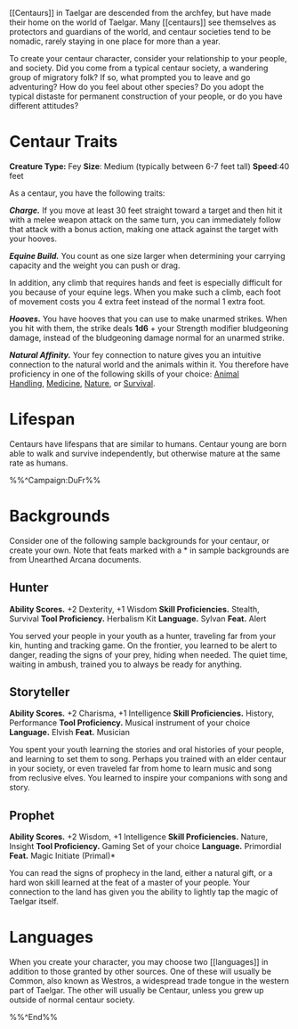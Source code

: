 [[Centaurs]] in Taelgar are descended from the archfey, but have made their home on the world of Taelgar. Many [[centaurs]] see themselves as protectors and guardians of the world, and centaur societies tend to be nomadic, rarely staying in one place for more than a year. 

To create your centaur character, consider your relationship to your people, and society. Did you come from a typical centaur society, a wandering group of migratory folk? If so, what prompted you to leave and go adventuring? How do you feel about other species? Do you adopt the typical distaste for permanent construction of your people, or do you have different attitudes?
# Centaur Traits
**Creature Type:** Fey
**Size**: Medium (typically between 6-7 feet tall)
**Speed**:40 feet

As a centaur, you have the following traits:

_**Charge.**_ If you move at least 30 feet straight toward a target and then hit it with a melee weapon attack on the same turn, you can immediately follow that attack with a bonus action, making one attack against the target with your hooves.

_**Equine Build.**_ You count as one size larger when determining your carrying capacity and the weight you can push or drag.

In addition, any climb that requires hands and feet is especially difficult for you because of your equine legs. When you make such a climb, each foot of movement costs you 4 extra feet instead of the normal 1 extra foot.

_**Hooves.**_ You have hooves that you can use to make unarmed strikes. When you hit with them, the strike deals **1d6** + your Strength modifier bludgeoning damage, instead of the bludgeoning damage normal for an unarmed strike.

_**Natural Affinity.**_ Your fey connection to nature gives you an intuitive connection to the natural world and the animals within it. You therefore have proficiency in one of the following skills of your choice: [Animal Handling](https://www.dndbeyond.com/compendium/rules/basic-rules/using-ability-scores#AnimalHandling), [Medicine](https://www.dndbeyond.com/compendium/rules/basic-rules/using-ability-scores#Medicine), [Nature](https://www.dndbeyond.com/compendium/rules/basic-rules/using-ability-scores#Nature), or [Survival](https://www.dndbeyond.com/compendium/rules/basic-rules/using-ability-scores#Survival).
# Lifespan
Centaurs have lifespans that are similar to humans. Centaur young are born able to walk and survive independently, but otherwise mature at the same rate as humans. 

%%^Campaign:DuFr%%
# Backgrounds
Consider one of the following sample backgrounds for your centaur, or create your own. Note that feats marked with a * in sample backgrounds are from Unearthed Arcana documents. 
## Hunter
**Ability Scores.** +2 Dexterity, +1 Wisdom
**Skill Proficiencies.** Stealth, Survival
**Tool Proficiency.** Herbalism Kit
**Language.** Sylvan
**Feat.** Alert

You served your people in your youth as a hunter, traveling far from your kin, hunting and tracking game. On the frontier, you learned to be alert to danger, reading the signs of your prey, hiding when needed. The quiet time, waiting in ambush, trained you to always be ready for anything. 
## Storyteller
**Ability Scores.** +2 Charisma, +1 Intelligence
**Skill Proficiencies.** History, Performance
**Tool Proficiency.** Musical instrument of your choice
**Language.** Elvish
**Feat.** Musician

You spent your youth learning the stories and oral histories of your people, and learning to set them to song. Perhaps you trained with an elder centaur in your society, or even traveled far from home to learn music and song from reclusive elves. You learned to inspire your companions with song and story. 
## Prophet
**Ability Scores.** +2 Wisdom, +1 Intelligence
**Skill Proficiencies.** Nature, Insight
**Tool Proficiency.** Gaming Set of your choice
**Language.** Primordial
**Feat.** Magic Initiate (Primal)*

You can read the signs of prophecy in the land, either a natural gift, or a hard won skill learned at the feat of a master of your people. Your connection to the land has given you the ability to lightly tap the magic of Taelgar itself. 
# Languages

When you create your character, you may choose two [[languages]] in addition to those granted by other sources. One of these will usually be Common, also known as Westros, a widespread trade tongue in the western part of Taelgar. The other will usually be Centaur, unless you grew up outside of normal centaur society. 

%%^End%%